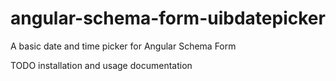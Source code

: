 # angular-schema-form-uibdatepicker
A basic date and time picker for Angular Schema Form

TODO installation and usage documentation

